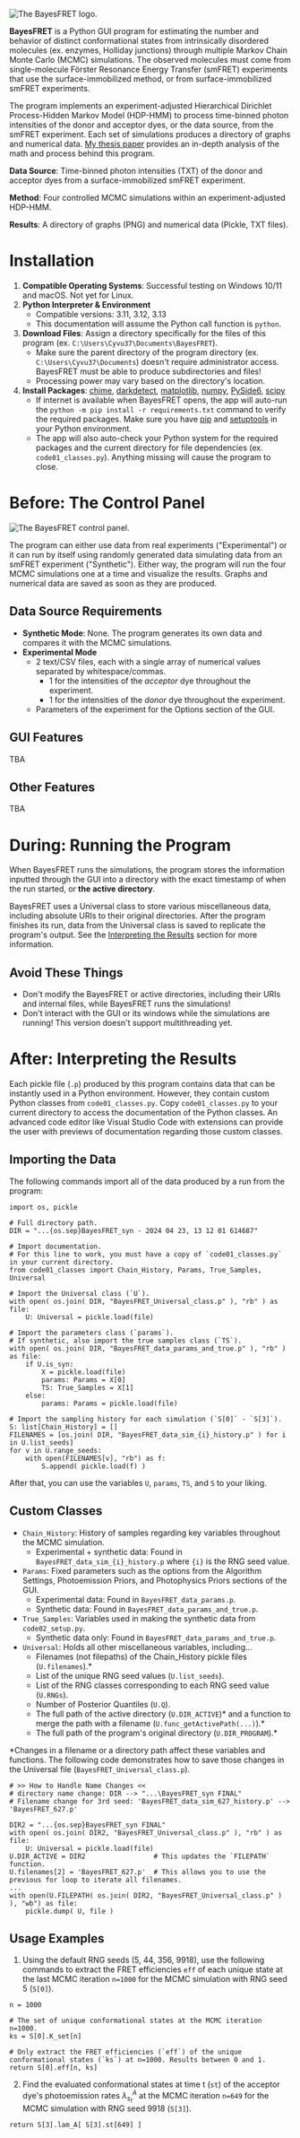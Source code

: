 ![The BayesFRET logo.](resources/Picture1.png)

**BayesFRET** is a Python GUI program for estimating the number and behavior of distinct conformational states from intrinsically disordered molecules (ex. enzymes, Holliday junctions) through multiple Markov Chain Monte Carlo (MCMC) simulations. The observed molecules must come from single-molecule Förster Resonance Energy Transfer (smFRET) experiments that use the surface-immobilized method, or from surface-immobilized smFRET experiments.

The program implements an experiment-adjusted Hierarchical Dirichlet Process-Hidden Markov Model (HDP-HMM) to process time-binned photon intensities of the donor and acceptor dyes, or the data source, from the smFRET experiment. Each set of simulations produces a directory of graphs and numerical data. [My thesis paper](https://hdl.handle.net/20.500.11801/3955) provides an in-depth analysis of the math and process behind this program.

**Data Source**: Time-binned photon intensities (TXT) of the donor and acceptor dyes from a surface-immobilized smFRET experiment.

**Method**: Four controlled MCMC simulations within an experiment-adjusted HDP-HMM.

**Results**: A directory of graphs (PNG) and numerical data (Pickle, TXT files).


# Installation
1. **Compatible Operating Systems**: Successful testing on Windows 10/11 and macOS. Not yet for Linux.
1. **Python Interpreter & Environment**
    * Compatible versions: 3.11, 3.12, 3.13
    * This documentation will assume the Python call function is `python`.
1. **Download Files**: Assign a directory specifically for the files of this program (ex. `C:\Users\Cyvu37\Documents\BayesFRET`). 
    * Make sure the parent directory of the program directory (ex. `C:\Users\Cyvu37\Documents`) doesn't require administrator access. BayesFRET must be able to produce subdirectories and files!
    * Processing power may vary based on the directory's location.
1. **Install Packages**: [chime](https://github.com/MaxHalford/chime), [darkdetect](https://github.com/albertosottile/darkdetect), [matplotlib](https://matplotlib.org/), [numpy](https://numpy.org/), [PySide6](https://doc.qt.io/qtforpython-6/), [scipy](https://scipy.org/)
    * If internet is available when BayesFRET opens, the app will auto-run the `python -m pip install -r requirements.txt` command to verify the required packages. Make sure you have [pip](https://pip.pypa.io/en/stable/installation/) and [setuptools](https://pypi.org/project/setuptools/) in your Python environment.
    * The app will also auto-check your Python system for the required packages and the current directory for file dependencies (ex. `code01_classes.py`). Anything missing will cause the program to close.


# Before: The Control Panel

![The BayesFRET control panel.](resources/BayesFRET%20Control%20Panel.jpg)

The program can either use data from real experiments ("Experimental") or it can run by itself using randomly generated data simulating data from an smFRET experiment ("Synthetic"). Either way, the program will run the four MCMC simulations one at a time and visualize the results. Graphs and numerical data are saved as soon as they are produced.

## Data Source Requirements
* **Synthetic Mode**: None. The program generates its own data and compares it with the MCMC simulations.
* **Experimental Mode**
    * 2 text/CSV files, each with a single array of numerical values separated by whitespace/commas.
        * 1 for the intensities of the *acceptor* dye throughout the experiment.
        * 1 for the intensities of the *donor* dye throughout the experiment.
    * Parameters of the experiment for the Options section of the GUI.

## GUI Features
TBA

## Other Features
TBA


# During: Running the Program
When BayesFRET runs the simulations, the program stores the information inputted through the GUI into a directory with the exact timestamp of when the run started, or **the active directory**. 

BayesFRET uses a Universal class to store various miscellaneous data, including absolute URIs to their original directories. After the program finishes its run, data from the Universal class is saved to replicate the program's output. See the [Interpreting the Results](#interpreting-the-results) section for more information.

## Avoid These Things

* Don't modify the BayesFRET or active directories, including their URIs and internal files, while BayesFRET runs the simulations!
* Don't interact with the GUI or its windows while the simulations are running! This version doesn't support multithreading yet.


# After: Interpreting the Results

Each pickle file (`.p`) produced by this program contains data that can be instantly used in a Python environment. However, they contain custom Python classes from `code01_classes.py`. Copy `code01_classes.py` to your current directory to access the documentation of the Python classes. An advanced code editor like Visual Studio Code with extensions can provide the user with previews of documentation regarding those custom classes.

## Importing the Data

The following commands import all of the data produced by a run from the program:

```
import os, pickle

# Full directory path.
DIR = "...{os.sep}BayesFRET_syn - 2024 04 23, 13 12 01 614687"

# Import documentation.
# For this line to work, you must have a copy of `code01_classes.py` in your current directory.
from code01_classes import Chain_History, Params, True_Samples, Universal

# Import the Universal class (`U`).
with open( os.join( DIR, "BayesFRET_Universal_class.p" ), "rb" ) as file:
    U: Universal = pickle.load(file)

# Import the parameters class (`params`).
# If synthetic, also import the true samples class (`TS`).
with open( os.join( DIR, "BayesFRET_data_params_and_true.p" ), "rb" ) as file:
    if U.is_syn:
        X = pickle.load(file)
        params: Params = X[0]
        TS: True_Samples = X[1]
    else:
        params: Params = pickle.load(file)

# Import the sampling history for each simulation (`S[0]` - `S[3]`).
S: list[Chain_History] = []
FILENAMES = [os.join( DIR, "BayesFRET_data_sim_{i}_history.p" ) for i in U.list_seeds]
for v in U.range_seeds:
    with open(FILENAMES[v], "rb") as f:
        S.append( pickle.load(f) )
```

After that, you can use the variables `U`, `params`, `TS`, and `S` to your liking.

## Custom Classes

* `Chain_History`: History of samples regarding key variables throughout the MCMC simulation.
    * Experimental + synthetic data: Found in `BayesFRET_data_sim_{i}_history.p` where `{i}` is the RNG seed value.
* `Params`: Fixed parameters such as the options from the Algorithm Settings, Photoemission Priors, and Photophysics Priors sections of the GUI. 
    * Experimental data: Found in `BayesFRET_data_params.p`.
    * Synthetic data: Found in `BayesFRET_data_params_and_true.p`.
* `True_Samples`: Variables used in making the synthetic data from `code02_setup.py`.
    * Synthetic data only: Found in `BayesFRET_data_params_and_true.p`.
* `Universal`: Holds all other miscellaneous variables, including...
    * Filenames (not filepaths) of the Chain_History pickle files (`U.filenames`).\*
    * List of the unique RNG seed values (`U.list_seeds`).
    * List of the RNG classes corresponding to each RNG seed value (`U.RNGs`).
    * Number of Posterior Quantiles (`U.Q`).
    * The full path of the active directory (`U.DIR_ACTIVE`)\* and a function to merge the path with a filename (`U.func_getActivePath(...)`).\*
    * The full path of the program's original directory (`U.DIR_PROGRAM`).\*

\*Changes in a filename or a directory path affect these variables and functions. The following code demonstrates how to save those changes in the Universal file (`BayesFRET_Universal_class.p`).

```
# >> How to Handle Name Changes <<
# directory name change: DIR --> "...\BayesFRET_syn FINAL"
# Filename change for 3rd seed: 'BayesFRET_data_sim_627_history.p' --> 'BayesFRET_627.p'

DIR2 = "...{os.sep}BayesFRET_syn FINAL"
with open( os.join( DIR2, "BayesFRET_Universal_class.p" ), "rb" ) as file:
    U: Universal = pickle.load(file)
U.DIR_ACTIVE = DIR2                 # This updates the `FILEPATH` function.
U.filenames[2] = 'BayesFRET_627.p'  # This allows you to use the previous for loop to iterate all filenames.
...
with open(U.FILEPATH( os.join( DIR2, "BayesFRET_Universal_class.p" ) ), "wb") as file:
    pickle.dump( U, file )
```


## Usage Examples

1. Using the default RNG seeds (5, 44, 356, 9918), use the following commands to extract the FRET efficiencies `eff` of each unique state at the last MCMC iteration `n=1000` for the MCMC simulation with RNG seed 5 (`S[0]`).

```
n = 1000

# The set of unique conformational states at the MCMC iteration n=1000.
ks = S[0].K_set[n]

# Only extract the FRET efficiencies (`eff`) of the unique conformational states (`ks`) at n=1000. Results between 0 and 1.
return S[0].eff[n, ks]
```

2. Find the evaluated conformational states at time t (`st`) of the acceptor dye's photoemission rates $\lambda^A_{s_t}$ at the MCMC iteration `n=649` for the MCMC simulation with RNG seed 9918 (`S[3]`).

```
return S[3].lam_A[ S[3].st[649] ]
```
